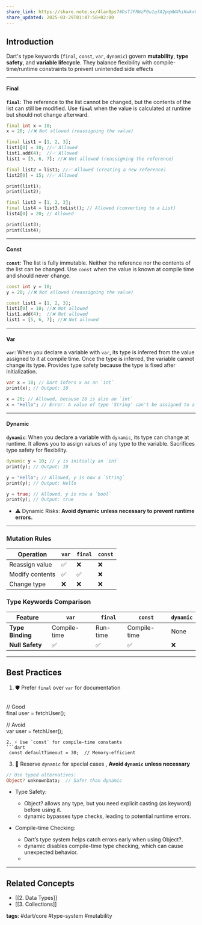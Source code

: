 ```yaml
---
share_link: https://share.note.sx/4lan0ps7#DsTJFRWzP0u1qfA2pqWWXhiKwkx8tLUsH2Eed0/M+bg
share_updated: 2025-03-29T01:47:58+02:00
---
```

## Introduction  

Dart's type keywords (`final`, `const`, `var`, `dynamic`) govern **mutability**, **type safety**, and **variable lifecycle**. They balance flexibility with compile-time/runtime constraints to prevent unintended side effects

---

#### Final

**`final`**: The reference to the list cannot be changed, but the contents of the list can still be modified. Use **`final`** when the value is calculated at runtime but should not change afterward.

```dart
final int x = 10;
x = 20; //❌ Not allowed (reassigning the value)

final list1 = [1, 2, 3];
list1[0] = 10; //✅ Allowed
list1.add(4);  //✅ Allowed
list1 = [5, 6, 7]; //❌ Not allowed (reassigning the reference)

final list2 = list1; //✅ Allowed (creating a new reference)
list2[0] = 15; //✅ Allowed

print(list1);
print(list2);

final list3 = [1, 2, 3];
final list4 = list3.toList(); // Allowed (converting to a List)
list4[0] = 20; // Allowed

print(list3);
print(list4);
```

---

#### Const

**`const`**: The list is fully immutable. Neither the reference nor the contents of the list can be changed. Use `const` when the value is known at compile time and should never change.

```dart
const int y = 10;
y = 20; //❌ Not allowed (reassigning the value)

const list1 = [1, 2, 3];
list1[0] = 10; //❌ Not allowed
list1.add(4);  //❌ Not allowed
list1 = [5, 6, 7]; //❌ Not allowed
```

---

#### Var

**`var`**: When you declare a variable with `var`, its type is inferred from the value assigned to it at compile time. Once the type is inferred, the variable cannot change its type. Provides type safety because the type is fixed after initialization.

```dart
var x = 10; // Dart infers x as an `int`
print(x); // Output: 10

x = 20; // Allowed, because 20 is also an `int`
x = "Hello"; // Error: A value of type 'String' can't be assigned to a variable of type 'int'
```

---

#### Dynamic

**`dynamic`**: When you declare a variable with `dynamic`, its type can change at runtime. It allows you to assign values of any type to the variable. Sacrifices type safety for flexibility.

```dart
dynamic y = 10; // y is initially an `int`
print(y); // Output: 10

y = "Hello"; // Allowed, y is now a `String`
print(y); // Output: Hello

y = true; // Allowed, y is now a `bool`
print(y); // Output: true
```
- ⚠️ Dynamic Risks: **Avoid dynamic unless necessary to prevent runtime errors.**
---

### Mutation Rules

| Operation       | `var` | `final` | `const` |
| --------------- | ----- | ------- | ------- |
| Reassign value  | ✅     | ❌       | ❌       |
| Modify contents | ✅     | ✅       | ❌       |
| Change type     | ❌     | ❌       | ❌       |
### Type Keywords Comparison

| Feature          | `var`        | `final`  | `const`      | `dynamic` |
| ---------------- | ------------ | -------- | ------------ | --------- |
| **Type Binding** | Compile-time | Run-time | Compile-time | None      |
| **Null Safety**  | ✅            | ✅        | ✅            | ❌         |

---

## Best Practices

1. 🛡️ Prefer `final` over `var` for documentation
    ```dart
 // Good  
final user = fetchUser();  

// Avoid  
var user = fetchUser();
```
2. ⚡ Use `const` for compile-time constants
```dart
 const defaultTimeout = 30;  // Memory-efficient  
```
3. 🚨 Reserve `dynamic` for special cases , **Avoid `dynamic` unless necessary**
```dart
// Use typed alternatives:  
Object? unknownData;  // Safer than dynamic  
```
 - Type Safety: 
    -  Object? allows any type, but you need explicit casting (as keyword) before using it.
	- dynamic bypasses type checks, leading to potential runtime errors.

- Compile-time Checking:
	- Dart’s type system helps catch errors early when using Object?.
	- dynamic disables compile-time type checking, which can cause unexpected behavior.
	- 
---
## Related Concepts

- [[2. Data Types]]
- [[3. Collections]]  

**tags**: #dart/core #type-system #mutability 